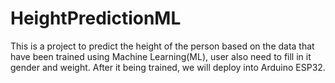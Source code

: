 # HeightPredictionML
This is a project to predict the height of the person based on the data that have been trained using Machine Learning(ML), user also need to fill in it gender and weight. After it being trained, we will deploy into Arduino ESP32. 
